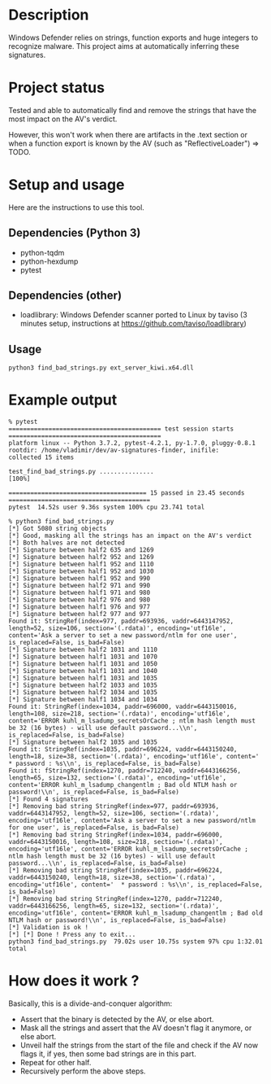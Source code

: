 # Description

Windows Defender relies on strings, function exports and huge integers to recognize malware.
This project aims at automatically inferring these signatures.

# Project status

Tested and able to automatically find and remove the strings that have the most impact on the AV's verdict.

However, this won't work when there are artifacts in the .text section or when a function export is known by the AV (such as "ReflectiveLoader") => TODO.

# Setup and usage

Here are the instructions to use this tool.

## Dependencies (Python 3)

* python-tqdm
* python-hexdump
* pytest

## Dependencies (other)

* loadlibrary: Windows Defender scanner ported to Linux by taviso (3 minutes setup, instructions at https://github.com/taviso/loadlibrary)

## Usage

```
python3 find_bad_strings.py ext_server_kiwi.x64.dll
```

# Example output

```
% pytest
========================================== test session starts ==========================================
platform linux -- Python 3.7.2, pytest-4.2.1, py-1.7.0, pluggy-0.8.1
rootdir: /home/vladimir/dev/av-signatures-finder, inifile:
collected 15 items                                                                                      

test_find_bad_strings.py ...............                                                          [100%]

====================================== 15 passed in 23.45 seconds =======================================
pytest  14.52s user 9.36s system 100% cpu 23.741 total

% python3 find_bad_strings.py    
[*] Got 5080 string objects
[*] Good, masking all the strings has an impact on the AV's verdict
[*] Both halves are not detected
[*] Signature between half2 635 and 1269
[*] Signature between half2 952 and 1269
[*] Signature between half1 952 and 1110
[*] Signature between half1 952 and 1030
[*] Signature between half1 952 and 990
[*] Signature between half2 971 and 990
[*] Signature between half1 971 and 980
[*] Signature between half2 976 and 980
[*] Signature between half1 976 and 977
[*] Signature between half2 977 and 977
Found it: StringRef(index=977, paddr=693936, vaddr=6443147952, length=52, size=106, section='(.rdata)', encoding='utf16le', content='Ask a server to set a new password/ntlm for one user', is_replaced=False, is_bad=False)
[*] Signature between half2 1031 and 1110
[*] Signature between half1 1031 and 1070
[*] Signature between half1 1031 and 1050
[*] Signature between half1 1031 and 1040
[*] Signature between half1 1031 and 1035
[*] Signature between half2 1033 and 1035
[*] Signature between half2 1034 and 1035
[*] Signature between half1 1034 and 1034
Found it: StringRef(index=1034, paddr=696000, vaddr=6443150016, length=108, size=218, section='(.rdata)', encoding='utf16le', content='ERROR kuhl_m_lsadump_secretsOrCache ; ntlm hash length must be 32 (16 bytes) - will use default password...\\n', is_replaced=False, is_bad=False)
[*] Signature between half2 1035 and 1035
Found it: StringRef(index=1035, paddr=696224, vaddr=6443150240, length=18, size=38, section='(.rdata)', encoding='utf16le', content='  * password : %s\\n', is_replaced=False, is_bad=False)
Found it: fStringRef(index=1270, paddr=712240, vaddr=6443166256, length=65, size=132, section='(.rdata)', encoding='utf16le', content='ERROR kuhl_m_lsadump_changentlm ; Bad old NTLM hash or password!\\n', is_replaced=False, is_bad=False)
[*] Found 4 signatures
[*] Removing bad string StringRef(index=977, paddr=693936, vaddr=6443147952, length=52, size=106, section='(.rdata)', encoding='utf16le', content='Ask a server to set a new password/ntlm for one user', is_replaced=False, is_bad=False)
[*] Removing bad string StringRef(index=1034, paddr=696000, vaddr=6443150016, length=108, size=218, section='(.rdata)', encoding='utf16le', content='ERROR kuhl_m_lsadump_secretsOrCache ; ntlm hash length must be 32 (16 bytes) - will use default password...\\n', is_replaced=False, is_bad=False)
[*] Removing bad string StringRef(index=1035, paddr=696224, vaddr=6443150240, length=18, size=38, section='(.rdata)', encoding='utf16le', content='  * password : %s\\n', is_replaced=False, is_bad=False)
[*] Removing bad string StringRef(index=1270, paddr=712240, vaddr=6443166256, length=65, size=132, section='(.rdata)', encoding='utf16le', content='ERROR kuhl_m_lsadump_changentlm ; Bad old NTLM hash or password!\\n', is_replaced=False, is_bad=False)
[*] Validation is ok !
[*] [*] Done ! Press any to exit...
python3 find_bad_strings.py  79.02s user 10.75s system 97% cpu 1:32.01 total
```

# How does it work ?

Basically, this is a divide-and-conquer algorithm:
* Assert that the binary is detected by the AV, or else abort.
* Mask all the strings and assert that the AV doesn't flag it anymore, or else abort.
* Unveil half the strings from the start of the file and check if the AV now flags it, if yes, then some bad strings are in this part.
* Repeat for other half.
* Recursively perform the above steps.

